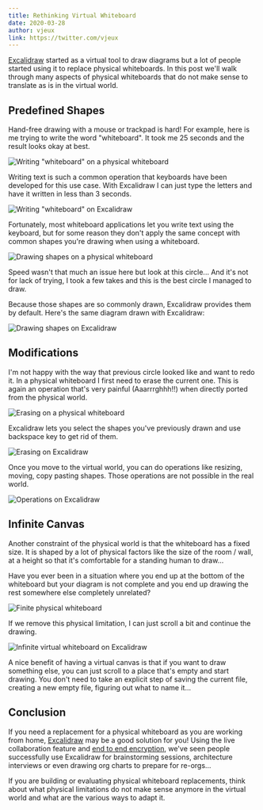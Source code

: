 ```yaml
---
title: Rethinking Virtual Whiteboard
date: 2020-03-28
author: vjeux
link: https://twitter.com/vjeux
---
```


[Excalidraw](https://www.excalidraw.com/) started as a virtual tool to draw diagrams but a lot of people started using it to replace physical whiteboards. In this post we'll walk through many aspects of physical whiteboards that do not make sense to translate as is in the virtual world.

<!-- end -->

## Predefined Shapes

Hand-free drawing with a mouse or trackpad is hard! For example, here is me trying to write the word "whiteboard". It took me 25 seconds and the result looks okay at best.

![Writing "whiteboard" on a physical whiteboard](whiteboard-physical.gif)

Writing text is such a common operation that keyboards have been developed for this use case. With Excalidraw I can just type the letters and have it written in less than 3 seconds.

![Writing "whiteboard" on Excalidraw](whiteboard-excalidraw.gif)

Fortunately, most whiteboard applications let you write text using the keyboard, but for some reason they don't apply the same concept with common shapes you're drawing when using a whiteboard.

![Drawing shapes on a physical whiteboard](shapes-physical.gif)

Speed wasn't that much an issue here but look at this circle... And it's not for lack of trying, I took a few takes and this is the best circle I managed to draw.

Because those shapes are so commonly drawn, Excalidraw provides them by default. Here's the same diagram drawn with Excalidraw:

![Drawing shapes on Excalidraw](shapes-excalidraw.gif)

## Modifications

I'm not happy with the way that previous circle looked like and want to redo it. In a physical whiteboard I first need to erase the current one. This is again an operation that's very painful (Aaarrrghhh!!) when directly ported from the physical world.

![Erasing on a physical whiteboard](erase-physical.gif)

Excalidraw lets you select the shapes you've previously drawn and use backspace key to get rid of them.

![Erasing on Excalidraw](erase-excalidraw.gif)

Once you move to the virtual world, you can do operations like resizing, moving, copy pasting shapes. Those operations are not possible in the real world.

![Operations on Excalidraw](operations-excalidraw.gif)

## Infinite Canvas

Another constraint of the physical world is that the whiteboard has a fixed size. It is shaped by a lot of physical factors like the size of the room / wall, at a height so that it's comfortable for a standing human to draw...

Have you ever been in a situation where you end up at the bottom of the whiteboard but your diagram is not complete and you end up drawing the rest somewhere else completely unrelated?

![Finite physical whiteboard](finite-physical.gif)

If we remove this physical limitation, I can just scroll a bit and continue the drawing.

![Infinite virtual whiteboard on Excalidraw](infinite-excalidraw.gif)

A nice benefit of having a virtual canvas is that if you want to draw something else, you can just scroll to a place that's empty and start drawing. You don't need to take an explicit step of saving the current file, creating a new empty file, figuring out what to name it...

## Conclusion

If you need a replacement for a physical whiteboard as you are working from home, [Excalidraw](https://www.excalidraw.com/) may be a good solution for you! Using the live collaboration feature and [end to end encryption](/end-to-end-encryption/), we've seen people successfully use Excalidraw for brainstorming sessions, architecture interviews or even drawing org charts to prepare for re-orgs...

If you are building or evaluating physical whiteboard replacements, think about what physical limitations do not make sense anymore in the virtual world and what are the various ways to adapt it.
